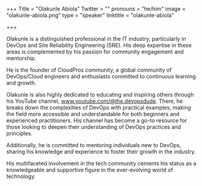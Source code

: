 +++
Title = "Olakunle Abiola"
Twitter = ""
pronouns = "he/him"
image = "olakunle-abiola.png"
type = "speaker"
linktitle = "olakunle-abiola"

+++

Olakunle is a distinguished professional in the IT industry, particularly in DevOps and Site Reliability Engineering (SRE). His deep expertise in these areas is complemented by his passion for community engagement and mentorship.

He is the founder of CloudPros community, a global community of DevOps/Cloud engineers and enthusiasts committed to continuous learning and growth.

Olakunle is also highly dedicated to educating and inspiring others through his YouTube channel, www.youtube.com/@the.devopsdude. There, he breaks down the complexities of DevOps with practical examples, making the field more accessible and understandable for both beginners and experienced practitioners. His channel has become a go-to resource for those looking to deepen their understanding of DevOps practices and principles.

Additionally, he is committed to mentoring individuals new to DevOps, sharing his knowledge and experience to foster their growth in the industry.

His multifaceted involvement in the tech community cements his status as a knowledgeable and supportive figure in the ever-evolving world of technology.
